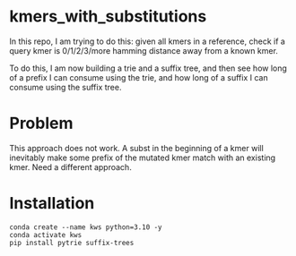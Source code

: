 # kmers_with_substitutions
In this repo, I am trying to do this: given all kmers in a reference, check if a query kmer is 0/1/2/3/more hamming distance away from a known kmer.

To do this, I am now building a trie and a suffix tree, and then see how long of a prefix I can consume using the trie, and how long of a suffix I can consume using the suffix tree.

# Problem
This approach does not work. A subst in the beginning of a kmer will inevitably make some prefix of the mutated kmer match with an existing kmer. Need a different approach.

# Installation
```
conda create --name kws python=3.10 -y
conda activate kws
pip install pytrie suffix-trees
```
